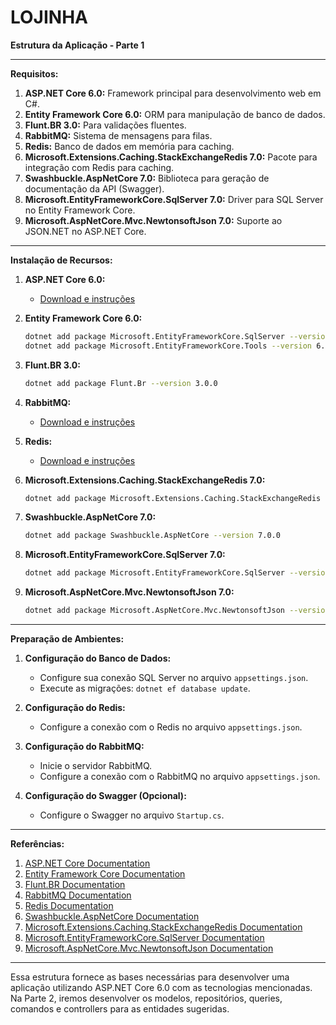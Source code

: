 # LOJINHA 

**Estrutura da Aplicação - Parte 1**

---

**Requisitos:**

1. **ASP.NET Core 6.0:** Framework principal para desenvolvimento web em C#.
2. **Entity Framework Core 6.0:** ORM para manipulação de banco de dados.
3. **Flunt.BR 3.0:** Para validações fluentes.
4. **RabbitMQ:** Sistema de mensagens para filas.
5. **Redis:** Banco de dados em memória para caching.
6. **Microsoft.Extensions.Caching.StackExchangeRedis 7.0:** Pacote para integração com Redis para caching.
7. **Swashbuckle.AspNetCore 7.0:** Biblioteca para geração de documentação da API (Swagger).
8. **Microsoft.EntityFrameworkCore.SqlServer 7.0:** Driver para SQL Server no Entity Framework Core.
9. **Microsoft.AspNetCore.Mvc.NewtonsoftJson 7.0:** Suporte ao JSON.NET no ASP.NET Core.

---

**Instalação de Recursos:**

1. **ASP.NET Core 6.0:**
   - [Download e instruções](https://dotnet.microsoft.com/download/dotnet/6.0)

2. **Entity Framework Core 6.0:**
   ```bash
   dotnet add package Microsoft.EntityFrameworkCore.SqlServer --version 6.0.0
   dotnet add package Microsoft.EntityFrameworkCore.Tools --version 6.0.0
   ```

3. **Flunt.BR 3.0:**
   ```bash
   dotnet add package Flunt.Br --version 3.0.0
   ```

4. **RabbitMQ:**
   - [Download e instruções](https://www.rabbitmq.com/download.html)

5. **Redis:**
   - [Download e instruções](https://redis.io/download)

6. **Microsoft.Extensions.Caching.StackExchangeRedis 7.0:**
   ```bash
   dotnet add package Microsoft.Extensions.Caching.StackExchangeRedis --version 7.0.0
   ```

7. **Swashbuckle.AspNetCore 7.0:**
   ```bash
   dotnet add package Swashbuckle.AspNetCore --version 7.0.0
   ```

8. **Microsoft.EntityFrameworkCore.SqlServer 7.0:**
   ```bash
   dotnet add package Microsoft.EntityFrameworkCore.SqlServer --version 7.0.0
   ```

9. **Microsoft.AspNetCore.Mvc.NewtonsoftJson 7.0:**
   ```bash
   dotnet add package Microsoft.AspNetCore.Mvc.NewtonsoftJson --version 7.0.0
   ```

---

**Preparação de Ambientes:**

1. **Configuração do Banco de Dados:**
   - Configure sua conexão SQL Server no arquivo `appsettings.json`.
   - Execute as migrações: `dotnet ef database update`.

2. **Configuração do Redis:**
   - Configure a conexão com o Redis no arquivo `appsettings.json`.

3. **Configuração do RabbitMQ:**
   - Inicie o servidor RabbitMQ.
   - Configure a conexão com o RabbitMQ no arquivo `appsettings.json`.

4. **Configuração do Swagger (Opcional):**
   - Configure o Swagger no arquivo `Startup.cs`.

---

**Referências:**

1. [ASP.NET Core Documentation](https://docs.microsoft.com/en-us/aspnet/core)
2. [Entity Framework Core Documentation](https://docs.microsoft.com/en-us/ef/core/)
3. [Flunt.BR Documentation](https://github.com/andrebaltieri/Flunt)
4. [RabbitMQ Documentation](https://www.rabbitmq.com/documentation.html)
5. [Redis Documentation](https://redis.io/documentation)
6. [Swashbuckle.AspNetCore Documentation](https://github.com/domaindrivendev/Swashbuckle.AspNetCore)
7. [Microsoft.Extensions.Caching.StackExchangeRedis Documentation](https://docs.microsoft.com/en-us/aspnet/core/performance/caching/distributed?view=aspnetcore-6.0#stack-exchange-redis-cache)
8. [Microsoft.EntityFrameworkCore.SqlServer Documentation](https://docs.microsoft.com/en-us/ef/core/providers/sql-server/?tabs=dotnet-core-cli)
9. [Microsoft.AspNetCore.Mvc.NewtonsoftJson Documentation](https://docs.microsoft.com/en-us/aspnet/core/web-api/advanced/formatting?view=aspnetcore-6.0#use-newtonsoftjson)

---

Essa estrutura fornece as bases necessárias para desenvolver uma aplicação utilizando ASP.NET Core 6.0 com as tecnologias mencionadas. Na Parte 2, iremos desenvolver os modelos, repositórios, queries, comandos e controllers para as entidades sugeridas.
